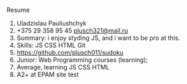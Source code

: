 Resume
1. Uladzislau Pauliushchyk
2. +375 29 358 95 45 plusch321@mail.ru
3. Summary: i enjoy styding JS, and i want to be pro at this.
4. Skills: JS CSS HTML Git
5. https://github.com/plusch011/sudoku
6. Junior: Web Programming courses (learning);
7. Average, learning JS CSS HTML
8. A2+ at EPAM site test